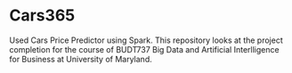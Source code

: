 # Cars365
Used Cars Price Predictor using Spark. This repository looks at the project completion for the course of BUDT737 Big Data and Artificial Interlligence for Business at University of Maryland.
